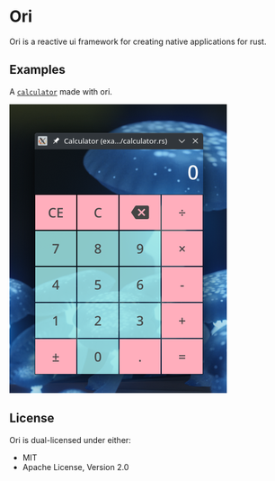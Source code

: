 # Ori
Ori is a reactive ui framework for creating native applications for rust.

## Examples
A [`calculator`](examples/calculator.rs) made with ori.

![Calculator image](assets/calculator.png)

## License
Ori is dual-licensed under either:
 - MIT
 - Apache License, Version 2.0
